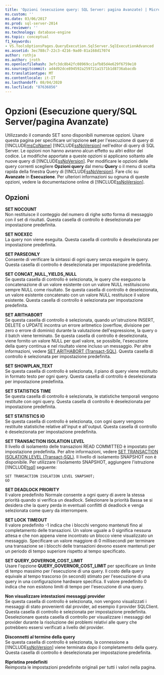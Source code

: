 ```yaml
---
title: 'Opzioni (esecuzione query: SQL Server: pagina Avanzate) | Microsoft Docs'
ms.custom: ''
ms.date: 03/06/2017
ms.prod: sql-server-2014
ms.reviewer: ''
ms.technology: database-engine
ms.topic: conceptual
f1_keywords:
- VS.ToolsOptionsPages.QueryExecution.SqlServer.SqlExecutionAdvanced
ms.assetid: 3ec788c7-22c3-4216-9ad0-81a168d17074
author: rothja
ms.author: jroth
ms.openlocfilehash: 3efc3dc8b42fc08969cc1afb85d4e629f6759e10
ms.sourcegitcommit: ad4d92dce894592a259721a1571b1d8736abacdb
ms.translationtype: MT
ms.contentlocale: it-IT
ms.lasthandoff: 08/04/2020
ms.locfileid: "87636856"
---
```

# <a name="options-query-executionsql-serveradvanced-page"></a>Opzioni (Esecuzione query/SQL Server/pagina Avanzate)
  Utilizzando il comando SET sono disponibili numerose opzioni. Usare questa pagina per specificare un'opzione **set** per l'esecuzione di query di [!INCLUDE[msCoName](../includes/msconame-md.md)] [!INCLUDE[ssNoVersion](../includes/ssnoversion-md.md)] nell'editor di query di SQL Server. Le opzioni non hanno avranno alcun effetto su altri editor del codice. Le modifiche apportate a queste opzioni si applicano soltanto alle nuove query di [!INCLUDE[ssNoVersion](../includes/ssnoversion-md.md)]. Per modificare le opzioni delle query correnti scegliere **Opzioni query** dal menu **Query** o il menu di scelta rapida della finestra Query di [!INCLUDE[ssNoVersion](../includes/ssnoversion-md.md)]. Fare clic su **Avanzate** in **Esecuzione**. Per ulteriori informazioni su ognuna di queste opzioni, vedere la documentazione online di [!INCLUDE[ssNoVersion](../includes/ssnoversion-md.md)].  
  
## <a name="options"></a>Opzioni  
 **SET NOCOUNT**  
 Non restituisce il conteggio del numero di righe sotto forma di messaggio con il set di risultati. Questa casella di controllo è deselezionata per impostazione predefinita.  
  
 **SET NOEXEC**  
 La query non viene eseguita. Questa casella di controllo è deselezionata per impostazione predefinita.  
  
 **SET PARSEONLY**  
 Consente di verificare la sintassi di ogni query senza eseguire le query. Questa casella di controllo è deselezionata per impostazione predefinita.  
  
 **SET CONCAT_NULL_YIELDS_NULL**  
 Se questa casella di controllo è selezionata, le query che eseguono la concatenazione di un valore esistente con un valore NULL restituiscono sempre NULL come risultato. Se questa casella di controllo è deselezionata, un valore esistente concatenato con un valore NULL restituisce il valore esistente. Questa casella di controllo è selezionata per impostazione predefinita.  
  
 **SET ARITHABORT**  
 Se questa casella di controllo è selezionata, quando un'istruzione INSERT, DELETE o UPDATE incontra un errore aritmetico (overflow, divisione per zero o errore di dominio) durante la valutazione dell'espressione, la query o il batch viene terminato. Se questa casella di controllo è deselezionata, viene fornito un valore NULL per quel valore, se possibile, l'esecuzione della query continua e nel risultato viene incluso un messaggio. Per altre informazioni, vedere [SET ARITHABORT &#40;Transact-SQL&#41;](/sql/t-sql/statements/set-arithabort-transact-sql). Questa casella di controllo è selezionata per impostazione predefinita.  
  
 **SET SHOWPLAN_TEXT**  
 Se questa casella di controllo è selezionata, il piano di query viene restituito in formato testo per ogni query. Questa casella di controllo è deselezionata per impostazione predefinita.  
  
 **SET STATISTICS TIME**  
 Se questa casella di controllo è selezionata, le statistiche temporali vengono restituite con ogni query. Questa casella di controllo è deselezionata per impostazione predefinita.  
  
 **SET STATISTICS IO**  
 Se questa casella di controllo è selezionata, con ogni query vengono restituite statistiche relative all'input e all'output. Questa casella di controllo è deselezionata per impostazione predefinita.  
  
 **SET TRANSACTION ISOLATION LEVEL**  
 Il livello di isolamento delle transazioni READ COMMITTED è impostato per impostazione predefinita. Per altre informazioni, vedere [SET TRANSACTION ISOLATION LEVEL &#40;Transact-SQL&#41;](/sql/t-sql/statements/set-transaction-isolation-level-transact-sql). Il livello di isolamento SNAPSHOT non è disponibile. Per utilizzare l'isolamento SNAPSHOT, aggiungere l'istruzione [!INCLUDE[tsql](../includes/tsql-md.md)] seguente:  
  
```  
SET TRANSACTION ISOLATION LEVEL SNAPSHOT;  
GO  
```  
  
 **SET DEADLOCK PRIORITY**  
 Il valore predefinito Normale consente a ogni query di avere la stessa priorità quando si verifica un deadlock. Selezionare la priorità Bassa se si desidera che la query perda in eventuali conflitti di deadlock e venga selezionata come query da interrompere.  
  
 **SET LOCK TIMEOUT**  
 Il valore predefinito -1 indica che i blocchi vengono mantenuti fino al completamento delle transazioni. Un valore uguale a 0 significa nessuna attesa e che non appena viene incontrato un blocco viene visualizzato un messaggio. Specificare un valore maggiore di 0 millisecondi per terminare una transazione se i blocchi delle transazioni devono essere mantenuti per un periodo di tempo superiore rispetto al tempo specificato.  
  
 **SET QUERY_GOVERNOR_COST_LIMIT**  
 Usare l'opzione **QUERY_GOVERNOR_COST_LIMIT** per specificare un limite di tempo massimo per l'esecuzione di una query. Il costo della query equivale al tempo trascorso (in secondi) stimato per l'esecuzione di una query in una configurazione hardware specifica. Il valore predefinito 0 indica che non esistono limiti di tempo per l'esecuzione di una query.  
  
 **Non visualizzare intestazioni messaggi provider**  
 Se questa casella di controllo è selezionata, non vengono visualizzati i messaggi di stato provenienti dal provider, ad esempio il provider SQLClient. Questa casella di controllo è selezionata per impostazione predefinita. Deselezionare questa casella di controllo per visualizzare i messaggi del provider durante la risoluzione dei problemi relativi alle query che potrebbero essersi verificati a livello del provider.  
  
 **Disconnetti al termine della query**  
 Se questa casella di controllo è selezionata, la connessione a [!INCLUDE[ssNoVersion](../includes/ssnoversion-md.md)] viene terminata dopo il completamento della query. Questa casella di controllo è deselezionata per impostazione predefinita.  
  
 **Ripristina predefiniti**  
 Reimposta le impostazioni predefinite originali per tutti i valori nella pagina.  
  
  
